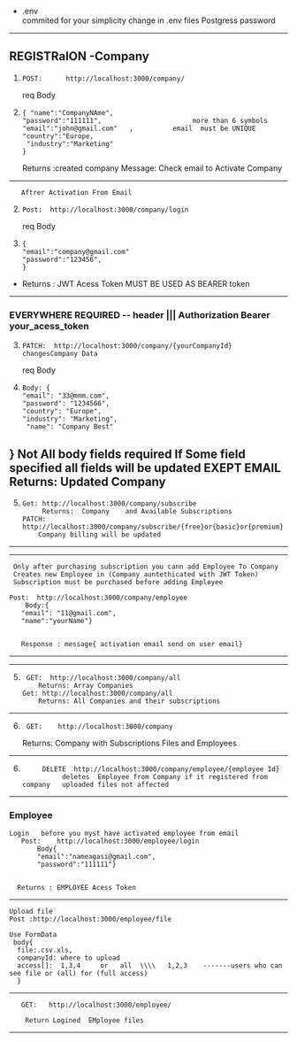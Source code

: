 - .env  
 commited for your simplicity
change in .env files Postgress password
---------------------------


REGISTRaION       -Company
---------------------------------------------
1.     POST:      http://localhost:3000/company/
     req Body       
11.     { "name":"CompanyNAme",
        "password":"111111",                       more than 6 symbols
        "email":"john@gmail.com"   ,          email  must be UNIQUE
        "country":"Europe,
         "industry":"Marketing"                  
        }
      Returns :created company     Message: Check email to Activate Company
--------------------------------------------------------------------------
       Aftrer Activation From Email
2.     Post:  http://localhost:3000/company/login 
     req Body  
23.     {
        "email":"company@gmail.com"
        "password":"123456",   
        }
  -  Returns :   JWT Acess Token  MUST BE USED AS BEARER token
------------------------------------------------------------------------------

### EVERYWHERE      REQUIRED  --  header   |||   Authorization     Bearer  your_acess_token
3.     PATCH:  http://localhost:3000/company/{yourCompanyId}                      changesCompany Data
    req  Body 
3.     Body: {
       "email": "33@mmm.com",
       "password": "1234566",
       "country": "Europe",
       "industry": "Marketing",
        "name": "Company Best"
}
           Not All body fields required
          If Some field specified all fields will be updated EXEPT EMAIL
           Returns: Updated Company
------------------------------------------------------------------


 5.     Get: http://localhost:3000/company/subscribe
             Returns:  Company    and Available Subscriptions
        PATCH:  http://localhost:3000/company/subscribe/{free}or{basic}or{premium}
            Company billing will be updated
---------------------------------------------------------------------------
-------------------------------------------------------------
     Only after purchasing subscription you cann add Employee To Company 
     Creates new Employee in (Company auntethicated with JWT Token)
     Subscription must be purchased before adding Employee

    Post:  http://localhost:3000/company/employee
        Body:{
       "email": "11@gmail.com",
       "name":"yourName"}
       
       
       Response : message{ activation email send on user email}
-----------------
--------------

  5.      GET:  http://localhost:3000/company/all
             Returns: Array Companies
         Get: http://localhost:3000/company/all
             Returns: All Companies and their subscriptions
  
---------------------------------------------------------
6.      GET:    http://localhost:3000/company
     Returns: Company with Subscriptions Files and Employees
------------------------------------------------------
6.          DELETE  http://localhost:3000/company/employee/{employee Id}
                 deletes  Employee from Company if it registered from company   uploaded files not affected

---------------------------------------------------
### Employee  
    Login   before you myst have activated employee from email
       Post:    http://localhost:3000/employee/login
           Body{
           "email":"nameagasi@gmail.com",
           "password":"111111"}
      
      
      Returns : EMPLOYEE Acess Token
--------------------------------------------------------------------
    Upload file
    Post :http://localhost:3000/employee/file

    Use FormData
     body{
      file:.csv.xls,
      companyId: where to upload
      access[]:  1,3,4     or   all  \\\\   1,2,3    -------users who can see file or (all) for (full access)
      }

-------------------------------------------------------------------------

       GET:   http://localhost:3000/employee/
       
        Return Logined  EMployee files     



-------------------

















